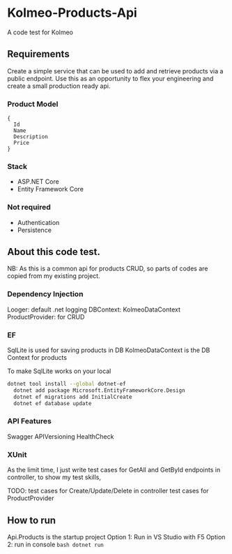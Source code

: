 # Kolmeo-Products-Api
A code test for Kolmeo

## Requirements
Create a simple service that can be used to add and retrieve products via a public endpoint.
Use this as an opportunity to flex your engineering and create a small production ready api.

### Product Model
```
{
  Id
  Name
  Description
  Price	
}
```

### Stack

- ASP.NET Core
- Entity Framework Core

### Not required
- Authentication
- Persistence

## About this code test.

NB: As this is a common api for products CRUD, so parts of codes are copied from my existing project.

### Dependency Injection
  Looger: default .net logging
  DBContext:  KolmeoDataContext
  ProductProvider: for CRUD

### EF
  SqlLite is used for saving products in DB
  KolmeoDataContext is the DB Context for products

  To make SqlLite works on your local 
  ```bash
  dotnet tool install --global dotnet-ef
	dotnet add package Microsoft.EntityFrameworkCore.Design
	dotnet ef migrations add InitialCreate
	dotnet ef database update
  ```

### API Features
  Swagger
  APIVersioning
  HealthCheck

### XUnit
  As the limit time, I just write test cases for GetAll and GetById endpoints in controller, to show my test skills,
  
  TODO:
    test cases for Create/Update/Delete in controller
    test cases for ProductProvider

## How to run
  Api.Products is the startup project
  Option 1: 
    Run in VS Studio with F5
  Option 2: run in console
    ```bash
    dotnet run
    ```
